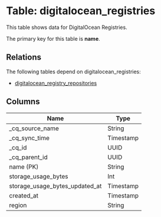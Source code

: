 # Table: digitalocean_registries

This table shows data for DigitalOcean Registries.

The primary key for this table is **name**.

## Relations

The following tables depend on digitalocean_registries:
  - [digitalocean_registry_repositories](digitalocean_registry_repositories)

## Columns

| Name          | Type          |
| ------------- | ------------- |
|_cq_source_name|String|
|_cq_sync_time|Timestamp|
|_cq_id|UUID|
|_cq_parent_id|UUID|
|name (PK)|String|
|storage_usage_bytes|Int|
|storage_usage_bytes_updated_at|Timestamp|
|created_at|Timestamp|
|region|String|